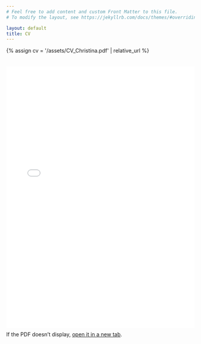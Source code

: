 ```yaml
---
# Feel free to add content and custom Front Matter to this file.
# To modify the layout, see https://jekyllrb.com/docs/themes/#overriding-theme-defaults

layout: default
title: CV
---
```



{% assign cv = '/assets/CV_Christina.pdf' | relative_url %}

<div style="border:0; padding: 20px 0;">
  <iframe
    src="{{ cv }}"
    width="100%"
    height="700"
    style="border:0;"
    loading="lazy">
  </iframe>
  <p style="margin-top:0.5rem;">
    If the PDF doesn’t display, <a href="{{ cv }}" target="_blank" rel="noopener">open it in a new tab</a>.
  </p>
</div>